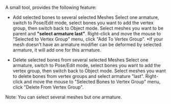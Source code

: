 A small tool, provides the following feature:

- Add selected bones to several selected Meshes
Select one armature, switch to Pose/Edit mode, select bones you want to add the vertex group, then switch back to Object mode.
Select meshes you want to be parent and **"select armature last"**.
Right-click and move the mouse to "Selected to Vertex Group" menu, click "Add To Vertex Group".
*If your mesh doesn't have an armature modifier can be deformed by selected armature, it will add one for this armature.

- Delete selected bones from several selected Meshes
Select one armature, switch to Pose/Edit mode, select bones you want to add the vertex group, then switch back to Object mode.
Select meshes you want to delete bones from vertex groups and select armature "last".
Right-click and move the mouse to "Selected Bones to Vertex Group" menu, click "Delete From Vertex Group".

Note: You can select several meshes but one armature.
